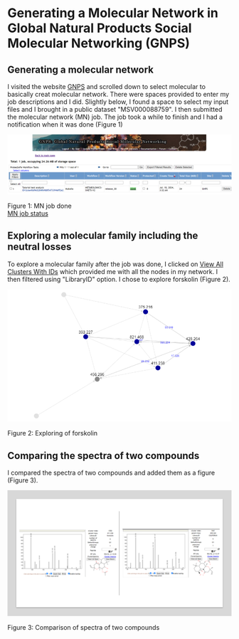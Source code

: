 # **Generating a Molecular Network in Global Natural Products Social Molecular Networking (GNPS)**

## **Generating a molecular network**

I visited the website [GNPS](https://gnps.ucsd.edu/ProteoSAFe/static/gnps-splash.jsp) and scrolled down to select molecular to basically creat molecular network. There were spaces provided to enter my job descriptions and I did. 
Slightly below, I found a space to select my input files and I brought in a public dataset "MSV000088759". I then submitted the molecular network (MN) job.
The job took a while to finish and I had a notification when it was done (Figure 1)

![alt text](<MN job done.png>)

Figure 1: MN job done   
[MN job status](https://gnps.ucsd.edu/ProteoSAFe/jobs.jsp#%7B%22table_sort_history%22%3A%22create_time_millis_dsc%22%7D)

## **Exploring a molecular family including the neutral losses**

To explore a molecular family after the job was done, I clicked on [View All Clusters With IDs](https://gnps.ucsd.edu/ProteoSAFe/result.jsp?task=2c6e45d965284f6988f54733946ff2e2&view=view_all_clusters_withID_beta#%7B%22table_sort_history%22%3A%22main.LibraryID_asc%22%7D) which provided me with all the nodes in my network. I then filtered using "LibraryID" option. I chose to explore forskolin (Figure 2).

![alt text](<Exploring forskolin.png>)

Figure 2: Exploring of forskolin

## **Comparing the spectra of two compounds**

I compared the spectra of two compounds and added them as a figure (Figure 3).

![alt text](<Spectra comparison.png>)

Figure 3: Comparison of spectra of two compounds
